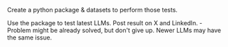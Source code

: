 
Create a python package & datasets to perform those tests.

Use the package to test latest LLMs. Post result on X and LinkedIn.
	- Problem might be already solved, but don't give up. Newer LLMs may have the same issue.
